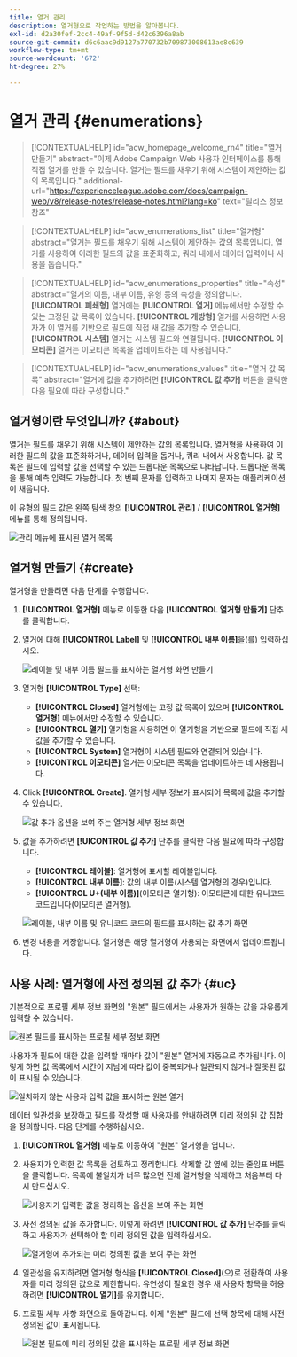 ```yaml
---
title: 열거 관리
description: 열거형으로 작업하는 방법을 알아봅니다.
exl-id: d2a30fef-2cc4-49af-9f5d-d42c6396a8ab
source-git-commit: d6c6aac9d9127a770732b709873008613ae8c639
workflow-type: tm+mt
source-wordcount: '672'
ht-degree: 27%

---
```


# 열거 관리 {#enumerations}

>[!CONTEXTUALHELP]
>id="acw_homepage_welcome_rn4"
>title="열거 만들기"
>abstract="이제 Adobe Campaign Web 사용자 인터페이스를 통해 직접 열거를 만들 수 있습니다. 열거는 필드를 채우기 위해 시스템이 제안하는 값의 목록입니다."
>additional-url="https://experienceleague.adobe.com/docs/campaign-web/v8/release-notes/release-notes.html?lang=ko" text="릴리스 정보 참조"

>[!CONTEXTUALHELP]
>id="acw_enumerations_list"
>title="열거형"
>abstract="열거는 필드를 채우기 위해 시스템이 제안하는 값의 목록입니다. 열거를 사용하여 이러한 필드의 값을 표준화하고, 쿼리 내에서 데이터 입력이나 사용을 돕습니다."

>[!CONTEXTUALHELP]
>id="acw_enumerations_properties"
>title="속성"
>abstract="열거의 이름, 내부 이름, 유형 등의 속성을 정의합니다. **[!UICONTROL 폐쇄형]** 열거에는 **[!UICONTROL 열거]** 메뉴에서만 수정할 수 있는 고정된 값 목록이 있습니다. **[!UICONTROL 개방형]** 열거를 사용하면 사용자가 이 열거를 기반으로 필드에 직접 새 값을 추가할 수 있습니다. **[!UICONTROL 시스템]** 열거는 시스템 필드와 연결됩니다. **[!UICONTROL 이모티콘]** 열거는 이모티콘 목록을 업데이트하는 데 사용됩니다."

>[!CONTEXTUALHELP]
>id="acw_enumerations_values"
>title="열거 값 목록"
>abstract="열거에 값을 추가하려면 **[!UICONTROL 값 추가]** 버튼을 클릭한 다음 필요에 따라 구성합니다."

## 열거형이란 무엇입니까? {#about}

열거는 필드를 채우기 위해 시스템이 제안하는 값의 목록입니다. 열거형을 사용하여 이러한 필드의 값을 표준화하거나, 데이터 입력을 돕거나, 쿼리 내에서 사용합니다. 값 목록은 필드에 입력할 값을 선택할 수 있는 드롭다운 목록으로 나타납니다. 드롭다운 목록을 통해 예측 입력도 가능합니다. 첫 번째 문자를 입력하고 나머지 문자는 애플리케이션이 채웁니다.

이 유형의 필드 값은 왼쪽 탐색 창의 **[!UICONTROL 관리]** / **[!UICONTROL 열거형]** 메뉴를 통해 정의됩니다.

![관리 메뉴에 표시된 열거 목록](assets/enumeration-list.png)

## 열거형 만들기 {#create}

열거형을 만들려면 다음 단계를 수행합니다.

1. **[!UICONTROL 열거형]** 메뉴로 이동한 다음 **[!UICONTROL 열거형 만들기]** 단추를 클릭합니다.

1. 열거에 대해 **[!UICONTROL Label]** 및 **[!UICONTROL 내부 이름]**&#x200B;을(를) 입력하십시오.

   ![레이블 및 내부 이름 필드를 표시하는 열거형 화면 만들기](assets/enumeration-create.png)

1. 열거형 **[!UICONTROL Type]** 선택:

   * **[!UICONTROL Closed]** 열거형에는 고정 값 목록이 있으며 **[!UICONTROL 열거형]** 메뉴에서만 수정할 수 있습니다.
   * **[!UICONTROL 열기]** 열거형을 사용하면 이 열거형을 기반으로 필드에 직접 새 값을 추가할 수 있습니다.
   * **[!UICONTROL System]** 열거형이 시스템 필드와 연결되어 있습니다.
   * **[!UICONTROL 이모티콘]** 열거는 이모티콘 목록을 업데이트하는 데 사용됩니다.

1. Click **[!UICONTROL Create]**. 열거형 세부 정보가 표시되어 목록에 값을 추가할 수 있습니다.

   ![값 추가 옵션을 보여 주는 열거형 세부 정보 화면](assets/enumeration-details.png)

1. 값을 추가하려면 **[!UICONTROL 값 추가]** 단추를 클릭한 다음 필요에 따라 구성합니다.

   * **[!UICONTROL 레이블]**: 열거형에 표시할 레이블입니다.
   * **[!UICONTROL 내부 이름]**: 값의 내부 이름(시스템 열거형의 경우)입니다.
   * **[!UICONTROL U+(내부 이름)]**(이모티콘 열거형): 이모티콘에 대한 유니코드 코드입니다(이모티콘 열거형).

   ![레이블, 내부 이름 및 유니코드 코드의 필드를 표시하는 값 추가 화면](assets/enumeration-emoticon.png)

1. 변경 내용을 저장합니다. 열거형은 해당 열거형이 사용되는 화면에서 업데이트됩니다.

## 사용 사례: 열거형에 사전 정의된 값 추가 {#uc}

기본적으로 프로필 세부 정보 화면의 &quot;원본&quot; 필드에서는 사용자가 원하는 값을 자유롭게 입력할 수 있습니다.

![원본 필드를 표시하는 프로필 세부 정보 화면](assets/enumeration-uc-profile.png)

사용자가 필드에 대한 값을 입력할 때마다 값이 &quot;원본&quot; 열거에 자동으로 추가됩니다. 이렇게 하면 값 목록에서 시간이 지남에 따라 값이 중복되거나 일관되지 않거나 잘못된 값이 표시될 수 있습니다.

![일치하지 않는 사용자 입력 값을 표시하는 원본 열거](assets/enumeration-uc-choice.png)

데이터 일관성을 보장하고 필드를 작성할 때 사용자를 안내하려면 미리 정의된 값 집합을 정의합니다. 다음 단계를 수행하십시오.

1. **[!UICONTROL 열거형]** 메뉴로 이동하여 &quot;원본&quot; 열거형을 엽니다.

2. 사용자가 입력한 값 목록을 검토하고 정리합니다. 삭제할 값 옆에 있는 줄임표 버튼을 클릭합니다. 목록에 불일치가 너무 많으면 전체 열거형을 삭제하고 처음부터 다시 만드십시오.

   ![사용자가 입력한 값을 정리하는 옵션을 보여 주는 화면](assets/enumeration-uc-clean.png)

3. 사전 정의된 값을 추가합니다. 이렇게 하려면 **[!UICONTROL 값 추가]** 단추를 클릭하고 사용자가 선택해야 할 미리 정의된 값을 입력하십시오.

   ![열거형에 추가되는 미리 정의된 값을 보여 주는 화면](assets/enumeration-uc-create.png)

4. 일관성을 유지하려면 열거형 형식을 **[!UICONTROL Closed]**(으)로 전환하여 사용자를 미리 정의된 값으로 제한합니다. 유연성이 필요한 경우 새 사용자 항목을 허용하려면 **[!UICONTROL 열기]**&#x200B;를 유지합니다.

5. 프로필 세부 사항 화면으로 돌아갑니다. 이제 &quot;원본&quot; 필드에 선택 항목에 대해 사전 정의된 값이 표시됩니다.

   ![원본 필드에 미리 정의된 값을 표시하는 프로필 세부 정보 화면](assets/enumeration-uc-populated.png)